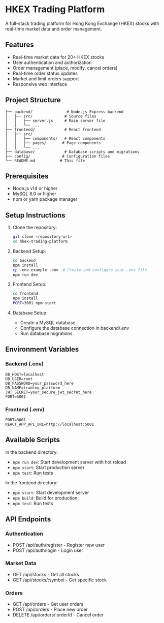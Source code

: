 # HKEX Trading Platform

A full-stack trading platform for Hong Kong Exchange (HKEX) stocks with real-time market data and order management.

## Features

- Real-time market data for 20+ HKEX stocks
- User authentication and authorization
- Order management (place, modify, cancel orders)
- Real-time order status updates
- Market and limit orders support
- Responsive web interface

## Project Structure

```
├── backend/               # Node.js Express backend
│   ├── src/              # Source files
│   │   ├── server.js     # Main server file
│   │   └── ...          
├── frontend/             # React frontend
│   ├── src/             
│   │   ├── components/   # React components
│   │   ├── pages/       # Page components
│   │   └── ...
├── database/             # Database scripts and migrations
├── config/              # Configuration files
└── README.md           # This file
```

## Prerequisites

- Node.js v14 or higher
- MySQL 8.0 or higher
- npm or yarn package manager

## Setup Instructions

1. Clone the repository:
   ```bash
   git clone <repository-url>
   cd hkex-trading-platform
   ```

2. Backend Setup:
   ```bash
   cd backend
   npm install
   cp .env.example .env  # Create and configure your .env file
   npm run dev
   ```

3. Frontend Setup:
   ```bash
   cd frontend
   npm install
   PORT=3001 npm start
   ```

4. Database Setup:
   - Create a MySQL database
   - Configure the database connection in backend/.env
   - Run database migrations

## Environment Variables

### Backend (.env)
```
DB_HOST=localhost
DB_USER=root
DB_PASSWORD=your_password_here
DB_NAME=trading_platform
JWT_SECRET=your_secure_jwt_secret_here
PORT=5001
```

### Frontend (.env)
```
PORT=3001
REACT_APP_API_URL=http://localhost:5001
```

## Available Scripts

In the backend directory:
- `npm run dev`: Start development server with hot reload
- `npm start`: Start production server
- `npm test`: Run tests

In the frontend directory:
- `npm start`: Start development server
- `npm build`: Build for production
- `npm test`: Run tests

## API Endpoints

### Authentication
- POST /api/auth/register - Register new user
- POST /api/auth/login - Login user

### Market Data
- GET /api/stocks - Get all stocks
- GET /api/stocks/:symbol - Get specific stock

### Orders
- GET /api/orders - Get user orders
- POST /api/orders - Place new order
- DELETE /api/orders/:orderId - Cancel order

